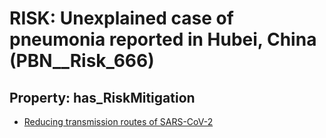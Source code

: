 # RISK: __Unexplained case of pneumonia reported in Hubei, China__ (PBN__Risk_666)

## Property: has_RiskMitigation

* [Reducing transmission routes of SARS-CoV-2](PBN__RiskMitigation_930)

